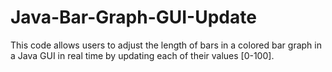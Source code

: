# Java-Bar-Graph-GUI-Update
This code allows users to adjust the length of bars in a colored bar graph in a Java GUI in real time by updating each of their values [0-100].
